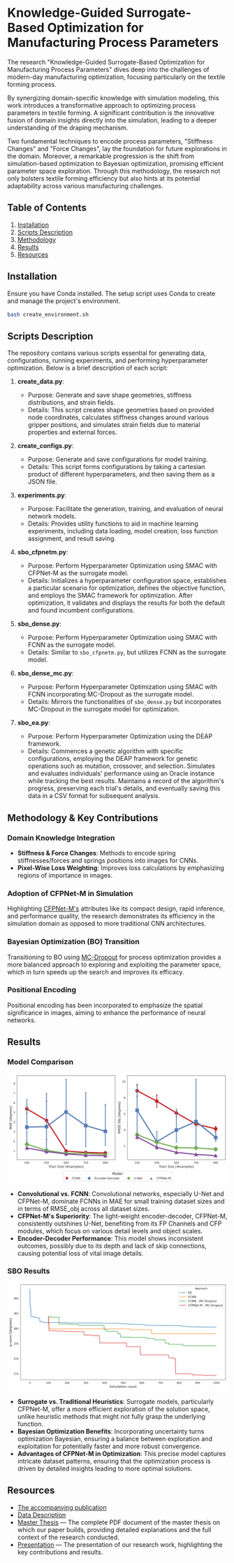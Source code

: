 # Knowledge-Guided Surrogate-Based Optimization for Manufacturing Process Parameters

The research "Knowledge-Guided Surrogate-Based Optimization for Manufacturing Process Parameters" dives deep into the
challenges of modern-day manufacturing optimization, focusing particularly on the textile forming process.

By synergizing domain-specific knowledge with simulation modeling, this work introduces a transformative approach to
optimizing process parameters in textile forming. A significant contribution is the innovative fusion of domain insights
directly into the simulation, leading to a deeper understanding of the draping mechanism.

Two fundamental techniques to encode process parameters, "Stiffness Changes" and "Force Changes", lay the foundation for
future explorations in the domain. Moreover, a remarkable progression is the shift from simulation-based optimization to
Bayesian optimization, promising efficient parameter space exploration. Through this methodology, the research not only
bolsters textile forming efficiency but also hints at its potential adaptability across various manufacturing
challenges.

## Table of Contents

1. [Installation](#installation)
2. [Scripts Description](#scripts-description)
3. [Methodology](#methodology--key-contributions)
4. [Results](#results)
5. [Resources](#resources)

## Installation

Ensure you have Conda installed. The setup script uses Conda to create and manage the project's environment.

```bash
bash create_environment.sh
```

## Scripts Description

The repository contains various scripts essential for generating data, configurations, running experiments, and
performing hyperparameter optimization. Below is a brief description of each script:

1. **create_data.py**:
    - Purpose: Generate and save shape geometries, stiffness distributions, and strain fields.
    - Details: This script creates shape geometries based on provided node coordinates, calculates stiffness changes
      around various gripper positions, and simulates strain fields due to material properties and external forces.

2. **create_configs.py**:
    - Purpose: Generate and save configurations for model training.
    - Details: This script forms configurations by taking a cartesian product of different hyperparameters, and then
      saving them as a JSON file.

3. **experiments.py**:
    - Purpose: Facilitate the generation, training, and evaluation of neural network models.
    - Details: Provides utility functions to aid in machine learning experiments, including data loading, model
      creation, loss function assignment, and result saving.

4. **sbo_cfpnetm.py**:
    - Purpose: Perform Hyperparameter Optimization using SMAC with CFPNet-M as the surrogate model.
    - Details: Initializes a hyperparameter configuration space, establishes a particular scenario for optimization,
      defines the objective function, and employs the SMAC framework for optimization. After optimization, it validates
      and displays the results for both the default and found incumbent configurations.

5. **sbo_dense.py**:
    - Purpose: Perform Hyperparameter Optimization using SMAC with FCNN as the surrogate model.
    - Details: Similar to `sbo_cfpnetm.py`, but utilizes FCNN as the surrogate model.

6. **sbo_dense_mc.py**:
    - Purpose: Perform Hyperparameter Optimization using SMAC with FCNN incorporating MC-Dropout as the surrogate model.
    - Details: Mirrors the functionalities of `sbo_dense.py` but incorporates MC-Dropout in the surrogate model for
      optimization.

7. **sbo_ea.py**:
    - Purpose: Perform Hyperparameter Optimization using the DEAP framework.
    - Details: Commences a genetic algorithm with specific configurations, employing the DEAP framework for genetic
      operations such as mutation, crossover, and selection. Simulates and evaluates individuals' performance using an
      Oracle instance while tracking the best results. Maintains a record of the algorithm's progress, preserving each
      trial's details, and eventually saving this data in a CSV format for subsequent analysis.

## Methodology & Key Contributions

### Domain Knowledge Integration

- **Stiffness & Force Changes**: Methods to encode spring stiffnesses/forces and springs positions into images for CNNs.
- **Pixel-Wise Loss Weighting**: Improves loss calculations by emphasizing regions of importance in images.

### Adoption of CFPNet-M in Simulation

Highlighting [CFPNet-M's](https://arxiv.org/pdf/2105.04075.pdf) attributes like its compact design, rapid inference, and
performance quality, the research demonstrates its efficiency in the simulation domain as opposed to more traditional
CNN architectures.

### Bayesian Optimization (BO) Transition

Transitioning to BO using [MC-Dropout](http://proceedings.mlr.press/v48/gal16.pdf) for process optimization provides a
more balanced approach to exploring and exploiting the parameter space, which in turn speeds up the search and improves
its efficacy.

### Positional Encoding

Positional encoding has been incorporated to emphasize the spatial significance in images, aiming to enhance the
performance of neural networks.

## Results

### Model Comparison

![Plot showing model comparison](./results_model.png)

- **Convolutional vs. FCNN**: Convolutional networks, especially U-Net and CFPNet-M, dominate FCNNs in MAE for small
  training dataset sizes and in terms of RMSE_obj across all dataset sizes.
- **CFPNet-M's Superiority**: The light-weight encoder-decoder, CFPNet-M, consistently outshines U-Net, benefiting from
  its FP Channels and CFP modules, which focus on various detail levels and object scales.
- **Encoder-Decoder Performance**: This model shows inconsistent outcomes, possibly due to its depth and lack of skip
  connections, causing potential loss of vital image details.

### SBO Results

![Plot showing SBO results](./results_opt.png)

- **Surrogate vs. Traditional Heuristics**: Surrogate models, particularly CFPNet-M, offer a more efficient exploration
  of the solution space, unlike heuristic methods that might not fully grasp the underlying function.
- **Bayesian Optimization Benefits**: Incorporating uncertainty turns optimization Bayesian, ensuring a balance between
  exploration and exploitation for potentially faster and more robust convergence.
- **Advantages of CFPNet-M in Optimization**: This precise model captures intricate dataset patterns, ensuring that the
  optimization process is driven by detailed insights leading to more optimal solutions.

## Resources

- [The accompanying publication](https://github.com/bela127/knowledge-surrogate-opt/blob/main/paper.pdf)
- [Data Description](https://github.com/bela127/knowledge-surrogate-opt/blob/main/data/Zur_Definition_relevanter_Gr%C3%B6%C3%9Fen.pdf)
- [Master Thesis](https://drive.google.com/file/d/1xT8gdCf4KUjKuaM_V_lJjZZyNrLVJqlD/view?usp=drive_link) — The complete
  PDF document of the master thesis on which our paper builds, providing detailed explanations and the full context of the research conducted.
- [Presentation](https://docs.google.com/presentation/d/1W_r7YDsGix6zE4SrbwfPBxiymo1WQukJ3GJEC5ftZ1Y/edit?usp=sharing) —
  The presentation of our research work, highlighting the key contributions and results.
